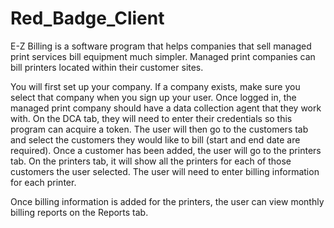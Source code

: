 # Red_Badge_Client

E-Z Billing is a software program that helps companies that sell managed print services bill equipment much simpler.  Managed print companies
can bill printers located within their customer sites.

You will first set up your company.  If a company exists, make sure you select that company when you sign up your user.
Once logged in, the managed print company should have a data collection agent that they work with.  On the DCA tab, they will need to enter their credentials so this program can acquire a token.
The user will then go to the customers tab and select the customers they would like to bill  (start and end date are required).
Once a customer has been added, the user will go to the printers tab.  On the printers tab, it will show all the printers for each of those customers the user selected.
The user will need to enter billing information for each printer.

Once billing information is added for the printers, the user can view monthly billing reports on the Reports tab.

